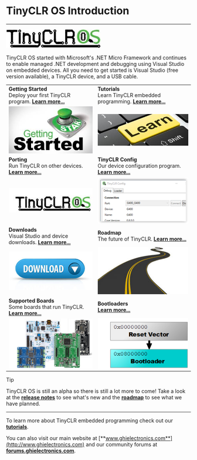 # TinyCLR OS Introduction
---
![TinyCLR Logo](images/tinyclrlogo_noborder.jpg)

TinyCLR OS started with Microsoft's .NET Micro Framework and continues to enable managed .NET development and debugging using Visual Studio on embedded devices. All you need to get started is Visual Studio (free version available), a TinyCLR device, and a USB cable.

|  |  |
|--|--|
|  **Getting Started** </br> Deploy your first TinyCLR program. [**Learn more...**](getting-started.md)  |  **Tutorials** </br> Learn TinyCLR embedded programming. [**Learn more...**](tutorials/intro.md)   |
|  [![Getting Started](images/getting-started.jpg)](getting-started.md)   |  [![Learn More](images/learn.jpg)](tutorials/intro.md)  |
|   **Porting** </br> Run TinyCLR on other devices. [**Learn more...**](porting/intro.md)  |  **TinyCLR Config** </br> Our device configuration program. [**Learn more...**](tinyclr_config.md)  |
|  [![TinyCLR Logo](images/tinyclrlogo.jpg)](porting/intro.md)   |  [![TinyCLR Config](images/tinyclr-config_sm.png)](tinyclr_config.md)   |
|  **Downloads** </br> Visual Studio and device downloads. [**Learn more...**](downloads.md)   |   **Roadmap** </br> The future of TinyCLR. [**Learn more...**](roadmap.md)  |
|  [![Download](images/download.jpg)](downloads.md)   |  [![Road](images/road.jpg)](roadmap.md)   |
|  **Supported Boards** </br> Some boards that run TinyCLR. [**Learn more...**](boards/intro.md)   |  **Bootloaders** </br> [**Learn more...**](loaders/intro.md)   |
|  [![Boards](images/boards.png)](boards/intro.md)   |  [![Bootloader](images/bootloader.png)](loaders/intro.md)   |

> [!Tip]
> TinyCLR OS is still an alpha so there is still a lot more to come!  Take a look at the [**release notes**](release_notes.md) to see what's new and the [**roadmap**](roadmap.md) to see what we have planned.

***

To learn more about TinyCLR embedded programming check out our [**tutorials**](tutorials/intro.md).

You can also visit our main website at [**www.ghielectronics.com**](http://www.ghielectronics.com) and our community forums at [**forums.ghielectronics.com**](https://forums.ghielectronics.com/).

